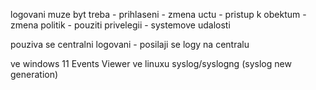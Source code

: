 logovani muze byt treba
	- prihlaseni
	- zmena uctu
	- pristup k obektum
	- zmena politik
	- pouziti privelegii
	- systemove udalosti

pouziva se centralni logovani
	- posilaji se logy na centralu

ve windows 11
	Events Viewer
ve linuxu
	syslog/syslogng (syslog new generation)